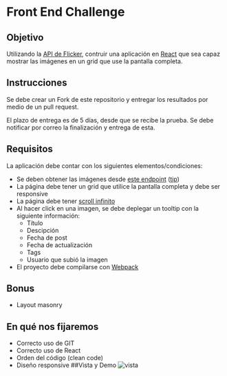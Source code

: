 # Front End Challenge

## Objetivo
Utilizando la [API de Flicker](https://www.flickr.com/services/api/), contruir una aplicación en [React](https://reactjs.org/) que sea capaz mostrar las imágenes en un grid que use la pantalla completa.

## Instrucciones
Se debe crear un Fork de este repositorio y entregar los resultados por medio de un pull request.

El plazo de entrega es de 5 días, desde que se recibe la prueba. Se debe notificar por correo la finalización y entrega de esta.

## Requisitos
La aplicación debe contar con los siguientes elementos/condiciones:
* Se deben obtener las imágenes desde [este endpoint](https://api.flickr.com/services/rest/?method=flickr.photos.search&api_key=d81a384144084d2638d8ee136cc0398a&tags=lady&format=json&nojsoncallback=1&api_sig=37cf24e12588b9b312e1ef4a5a14a03c) ([tip](https://www.flickr.com/services/api/misc.urls.html))
* La página debe tener un grid que utilice la pantalla completa y debe ser responsive
* La página debe tener [scroll infinito](https://en.wiktionary.org/wiki/infinite_scroll)
* Al hacer click en una imagen, se debe deplegar un tooltip con la siguiente información:
    * Título
    * Descipción
    * Fecha de post
    * Fecha de actualización
    * Tags
    * Usuario que subió la imagen
* El proyecto debe compilarse con [Webpack](https://webpack.js.org/)

## Bonus

* Layout masonry

## En qué nos fijaremos

* Correcto uso de GIT
* Correcto uso de React
* Orden del código (clean code)
* Diseño responsive
##Vista y Demo
![vista](https://user-images.githubusercontent.com/39282714/47796517-4231cb00-dd03-11e8-9f87-b363e696808d.png)

